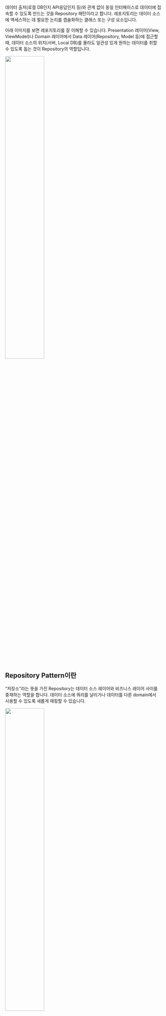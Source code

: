 데이터 출처(로컬 DB인지 API응답인지 등)와 관계 없이 동일 인터페이스로 데이터에 접속할 수 있도록 만드는 것을 Repository 패턴이라고 합니다. 레포지토리는 데이터 소스에 액세스하는 데 필요한 논리를 캡슐화하는 클래스 또는 구성 요소입니다.

아래 이미지를 보면 레포지토리를 잘 이해할 수 있습니다. Presentation 레이어(View, ViewModel)나 Domain 레이어에서 Data 레이어(Repository, Model 등)에 접근할 때, 데이터 소스의 위치(서버, Local DB)를 몰라도 일관성 있게 원하는 데이터를 취할 수 있도록 돕는 것이 Repository의 역할입니다.

 <img src = "https://user-images.githubusercontent.com/48902047/147075209-b00acafc-75f0-4d51-b7e8-fb8cdfb368dd.png" width="50%" height="50%">
 
## Repository Pattern이란
“저장소”라는 뜻을 가진 Repository는 데이터 소스 레이어와 비즈니스 레이어 사이를 중재하는 역할을 합니다. 데이터 소스에 쿼리를 날리거나 데이터를 다른 domain에서 사용할 수 있도록 새롭게 매핑할 수 있습니다.

 <img src = "https://user-images.githubusercontent.com/48902047/147231453-f33cb801-b8d8-4b95-9e66-457d887a5c1f.png" width="50%" height="50%">
 
데이터가 있는 저장소인 RemoteDataSource와 LocalDataSource를 추상화하여 중앙 집중 처리 방식을 구현합니다.

데이터를 사용하는 도메인에서 비즈니스 로직에만 집중할 수 있습니다. ex) ViewModel에서는 데이터가 Local DB에서 오는지, 서버 API를 통해 오는지 알 필요가 없다. Repository를 참조해 제공하는 데이터를 이용하기만 하면 됩니다.

Repository가 추상화되어 있으므로, 항상 같은 Interface로 데이터를 요청할 수 있습니다.


## 구현

기본적으로 프로젝트 폴더 내에 *data*라는 Package 경로에 mapper,model,repository 디렉토리를 생성하여 관리 합니다.

<img src = "https://user-images.githubusercontent.com/48902047/147247494-206491e9-5c8a-4e89-bb23-1baa7b14c4c2.png" width="50%" height="50%">

### Mapper
```kotlin
//Mapper.kr
import com.mtjin.androidarchitecturestudy.data.model.search.MovieEntity
import com.mtjin.androidarchitecturestudy.domain.model.search.Movie
//Movie <- MovieEntity
fun mapperToMovie(movies: List<MovieEntity>): List<Movie> {
    return movies.toList().map {
        Movie(
            it.actor,
            it.director,
            it.image,
            it.link,
            it.pubDate,
            it.subtitle,
            it.title,
            it.userRating
        )
    }
}
//MovieEntity <- Movie
fun mapperToMovieEntity(movies: List<Movie>): List<MovieEntity> {
    return movies.toList().map {
        MovieEntity(
            it.actor,
            it.director,
            it.image,
            it.link,
            it.pubDate,
            it.subtitle,
            it.title,
            it.userRating
        )
    }
}
```
위의 Mapper는 Entity와 Model사이 바꿔주는 함수입니다. 이 함수를 만듦으로서 BD변경시 Mapper로 정의한 클래스와 데이터를 가져오던 Repository만 변경하면 되는 장점이 있습니다.
















### 
```kotlin
//UserRepository.kt
interface UserRepository {
    //POST	회원가입
    suspend fun postSignUp(body: ReqSignUp): ResSignUp

    //POST	로그인
    suspend fun postSignIn(body : ReqSignIn): ResSignIn
}
```
### Impl 구현
```kotlin
//UserRepositoyrImpl.kt
class UserRepositoryImpl(private val remoteDataSource : UserDataSource) : UserRepository {
    override suspend fun postSignUp(body: ReqSignUp): ResSignUp = remoteDataSource.postSignUp(body)

    override suspend fun postSignIn(body: ReqSignIn): ResSignIn = remoteDataSource.postSignIn(body)
}
```
### model 구현
```kotlin
//ReqSignIn.kt
data class ReqSignIn(
    // 로그인
    val email: String,
    val password: String
)
//ReqSignUp.kt
data class ReqSignUp(
    // 회원가입
    val email: String,
    val password: String
)
```
### 의존성 주입
```kotlin
//RepositoryModule.kt
...
single<UserRepository> { UserRepositoryImpl(get()) }
...
```
### ViewModel

```kotlin
class UserViewModel(private val userRepository: UserRepository) : ViewModel() {

    .
    .
    fun postSignUp() = viewModelScope.launch {
        runCatching {
            userRepository.postSignUp(
                ReqSignUp(
                    requireNotNull(_idData.value),
                    requireNotNull(_passData.value)
                )
            )
        }
            .onSuccess {
                _signUpEvent.postValue(Event(true))
            }
            .onFailure {
                _signUpEvent.postValue(Event(false))
                it.printStackTrace()
            }
    }

    fun postSignIn() = viewModelScope.launch {
        kotlin.runCatching {
            userRepository.postSignIn(
                ReqSignIn(
                    requireNotNull(_idLogin.value),
                    requireNotNull(_pwdLogin.value)
                )
            )
        }
            .onSuccess {
                _signInEvent.postValue(Event(true))
                _userId = it.data.userId
                _petId = it.data.petId
            }
            .onFailure {
                _signInEvent.postValue(Event(false))
                it.printStackTrace()
            }
    }
    .
    .
}
```

